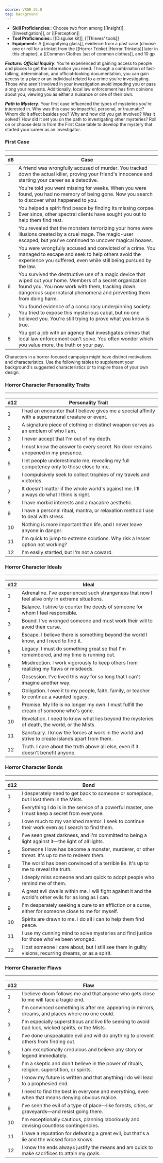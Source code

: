 ```yaml
---
source: VRGR 35.0
tag: background
---
```



- **Skill Proficiencies:**: Choose two from among [[Insight]], [[Investigation]], or [[Perception]]
- **Tool Proficiencies:**: [[Disguise kit]], [[Thieves' tools]]
- **Equipment:**: A [[magnifying glass]], evidence from a past case (choose one or roll for a trinket from the [[Horror Trinket \|Horror Trinkets]] later in this chapter), a [[Common Clothes \|set of common clothes]], and 10 gp


**_Feature: Official Inquiry_**. You're experienced at gaining access to people and places to get the information you need. Through a combination of fast-talking, determination, and official-looking documentation, you can gain access to a place or an individual related to a crime you're investigating. Those who aren't involved in your investigation avoid impeding you or pass along your requests. Additionally, local law enforcement has firm opinions about you, viewing you as either a nuisance or one of their own.

**_Path to Mystery_**. Your first case influenced the types of mysteries you're interested in. Why was this case so impactful, personal, or traumatic? Whom did it affect besides you? Why and how did you get involved? Was it solved? How did it set you on the path to investigating other mysteries? Roll on or choose details from the First Case table to develop the mystery that started your career as an investigator.
### First Case
---
|d8|Case|
|----|------------|
|1|A friend was wrongfully accused of murder. You tracked down the actual killer, proving your friend's innocence and starting your career as a detective.|
|2|You're told you went missing for weeks. When you were found, you had no memory of being gone. Now you search to discover what happened to you.|
|3|You helped a spirit find peace by finding its missing corpse. Ever since, other spectral clients have sought you out to help them find rest.|
|4|You revealed that the monsters terrorizing your home were illusions created by a cruel mage. The magic-user escaped, but you've continued to uncover magical hoaxes.|
|5|You were wrongfully accused and convicted of a crime. You managed to escape and seek to help others avoid the experience you suffered, even while still being pursued by the law.|
|6|You survived the destructive use of a magic device that wiped out your home. Members of a secret organization found you. You now work with them, tracking down dangerous supernatural phenomena and preventing them from doing harm.|
|7|You found evidence of a conspiracy underpinning society. You tried to expose this mysterious cabal, but no one believed you. You're still trying to prove what you know is true.|
|8|You got a job with an agency that investigates crimes that local law enforcement can't solve. You often wonder which you value more, the truth or your pay.|

Characters in a horror-focused campaign might have distinct motivations and characteristics. Use the following tables to supplement your background's suggested characteristics or to inspire those of your own design.

### Horror Character Personality Traits
---
|d12|Personality Trait|
|----|------------|
|1|I had an encounter that I believe gives me a special affinity with a supernatural creature or event.|
|2|A signature piece of clothing or distinct weapon serves as an emblem of who I am.|
|3|I never accept that I'm out of my depth.|
|4|I must know the answer to every secret. No door remains unopened in my presence.|
|5|I let people underestimate me, revealing my full competency only to those close to me.|
|6|I compulsively seek to collect trophies of my travels and victories.|
|7|It doesn't matter if the whole world's against me. I'll always do what I think is right.|
|8|I have morbid interests and a macabre aesthetic.|
|9|I have a personal ritual, mantra, or relaxation method I use to deal with stress.|
|10|Nothing is more important than life, and I never leave anyone in danger.|
|11|I'm quick to jump to extreme solutions. Why risk a lesser option not working?|
|12|I'm easily startled, but I'm not a coward.|
### Horror Character Ideals
---
|d12|Ideal|
|----|------------|
|1|Adrenaline. I've experienced such strangeness that now I feel alive only in extreme situations.|
|2|Balance. I strive to counter the deeds of someone for whom I feel responsible.|
|3|Bound. I've wronged someone and must work their will to avoid their curse.|
|4|Escape. I believe there is something beyond the world I know, and I need to find it.|
|5|Legacy. I must do something great so that I'm remembered, and my time is running out.|
|6|Misdirection. I work vigorously to keep others from realizing my flaws or misdeeds.|
|7|Obsession. I've lived this way for so long that I can't imagine another way.|
|8|Obligation. I owe it to my people, faith, family, or teacher to continue a vaunted legacy.|
|9|Promise. My life is no longer my own. I must fulfill the dream of someone who's gone.|
|10|Revelation. I need to know what lies beyond the mysteries of death, the world, or the Mists.|
|11|Sanctuary. I know the forces at work in the world and strive to create islands apart from them.|
|12|Truth. I care about the truth above all else, even if it doesn't benefit anyone.|
### Horror Character Bonds
---
|d12|Bond|
|----|------------|
|1|I desperately need to get back to someone or someplace, but I lost them in the Mists.|
|2|Everything I do is in the service of a powerful master, one I must keep a secret from everyone.|
|3|I owe much to my vanished mentor. I seek to continue their work even as I search to find them.|
|4|I've seen great darkness, and I'm committed to being a light against it—the light of all lights.|
|5|Someone I love has become a monster, murderer, or other threat. It's up to me to redeem them.|
|6|The world has been convinced of a terrible lie. It's up to me to reveal the truth.|
|7|I deeply miss someone and am quick to adopt people who remind me of them.|
|8|A great evil dwells within me. I will fight against it and the world's other evils for as long as I can.|
|9|I'm desperately seeking a cure to an affliction or a curse, either for someone close to me for myself.|
|10|Spirits are drawn to me. I do all I can to help them find peace.|
|11|I use my cunning mind to solve mysteries and find justice for those who've been wronged.|
|12|I lost someone I care about, but I still see them in guilty visions, recurring dreams, or as a spirit.|
### Horror Character Flaws
---
|d12|Flaw|
|----|------------|
|1|I believe doom follows me and that anyone who gets close to me will face a tragic end.|
|2|I'm convinced something is after me, appearing in mirrors, dreams, and places where no one could.|
|3|I'm especially superstitious and live life seeking to avoid bad luck, wicked spirits, or the Mists.|
|4|I've done unspeakable evil and will do anything to prevent others from finding out.|
|5|I am exceptionally credulous and believe any story or legend immediately.|
|6|I'm a skeptic and don't believe in the power of rituals, religion, superstition, or spirits.|
|7|I know my future is written and that anything I do will lead to a prophesied end.|
|8|I need to find the best in everyone and everything, even when that means denying obvious malice.|
|9|I've seen the evil of a type of place—like forests, cities, or graveyards—and resist going there.|
|10|I'm exceptionally cautious, planning laboriously and devising countless contingencies.|
|11|I have a reputation for defeating a great evil, but that's a lie and the wicked force knows.|
|12|I know the ends always justify the means and am quick to make sacrifices to attain my goals.|
